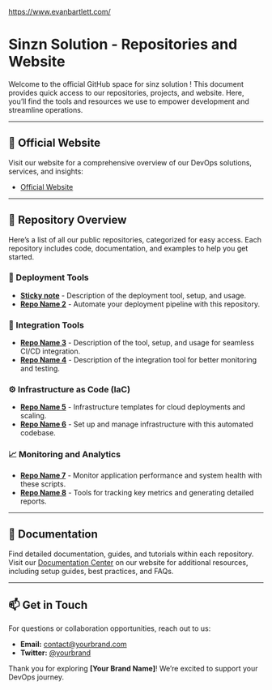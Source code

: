 https://www.evanbartlett.com/

# Sinzn Solution - Repositories and Website

Welcome to the official GitHub space for sinz solution ! This document provides quick access to our repositories, projects, and website. Here, you’ll find the tools and resources we use to empower development and streamline operations.

---

## 🔗 Official Website

Visit our website for a comprehensive overview of our DevOps solutions, services, and insights:
- [Official Website](https://sinzn.github.io)

---

## 📂 Repository Overview

Here’s a list of all our public repositories, categorized for easy access. Each repository includes code, documentation, and examples to help you get started.

### 🚀 Deployment Tools
- **[Sticky note](https://github.com/sinzn/stickyno)** - Description of the deployment tool, setup, and usage.
- **[Repo Name 2](https://github.com/yourusername/repo2)** - Automate your deployment pipeline with this repository.

### 🧩 Integration Tools
- **[Repo Name 3](https://github.com/yourusername/repo3)** - Description of the tool, setup, and usage for seamless CI/CD integration.
- **[Repo Name 4](https://github.com/yourusername/repo4)** - Description of the integration tool for better monitoring and testing.

### ⚙️ Infrastructure as Code (IaC)
- **[Repo Name 5](https://github.com/yourusername/repo5)** - Infrastructure templates for cloud deployments and scaling.
- **[Repo Name 6](https://github.com/yourusername/repo6)** - Set up and manage infrastructure with this automated codebase.

### 📈 Monitoring and Analytics
- **[Repo Name 7](https://github.com/yourusername/repo7)** - Monitor application performance and system health with these scripts.
- **[Repo Name 8](https://github.com/yourusername/repo8)** - Tools for tracking key metrics and generating detailed reports.

---

## 📄 Documentation

Find detailed documentation, guides, and tutorials within each repository. Visit our [Documentation Center](https://yourbrandwebsite.com/documentation) on our website for additional resources, including setup guides, best practices, and FAQs.

---

## 📫 Get in Touch

For questions or collaboration opportunities, reach out to us:
- **Email:** [contact@yourbrand.com](mailto:contact@yourbrand.com)
- **Twitter:** [@yourbrand](https://twitter.com/yourbrand)

Thank you for exploring **[Your Brand Name]**! We’re excited to support your DevOps journey.
